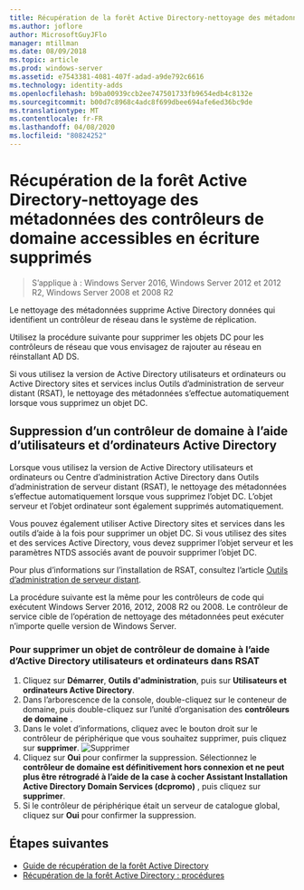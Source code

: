 ```yaml
---
title: Récupération de la forêt Active Directory-nettoyage des métadonnées des contrôleurs de domaine supprimés
ms.author: joflore
author: MicrosoftGuyJFlo
manager: mtillman
ms.date: 08/09/2018
ms.topic: article
ms.prod: windows-server
ms.assetid: e7543381-4081-407f-adad-a9de792c6616
ms.technology: identity-adds
ms.openlocfilehash: b9ba00939ccb2ee747501733fb9654edb4c8132e
ms.sourcegitcommit: b00d7c8968c4adc8f699dbee694afe6ed36bc9de
ms.translationtype: MT
ms.contentlocale: fr-FR
ms.lasthandoff: 04/08/2020
ms.locfileid: "80824252"
---
```

# <a name="ad-forest-recovery---cleaning-metadata-of-removed-writable-domain-controllers"></a>Récupération de la forêt Active Directory-nettoyage des métadonnées des contrôleurs de domaine accessibles en écriture supprimés

>S’applique à : Windows Server 2016, Windows Server 2012 et 2012 R2, Windows Server 2008 et 2008 R2

Le nettoyage des métadonnées supprime Active Directory données qui identifient un contrôleur de réseau dans le système de réplication.  

Utilisez la procédure suivante pour supprimer les objets DC pour les contrôleurs de réseau que vous envisagez de rajouter au réseau en réinstallant AD DS.  
  
Si vous utilisez la version de Active Directory utilisateurs et ordinateurs ou Active Directory sites et services inclus Outils d’administration de serveur distant (RSAT), le nettoyage des métadonnées s’effectue automatiquement lorsque vous supprimez un objet DC.  

## <a name="deleting-a-domain-controller-using-active-directory-users-and-computers"></a>Suppression d’un contrôleur de domaine à l’aide d’utilisateurs et d’ordinateurs Active Directory

Lorsque vous utilisez la version de Active Directory utilisateurs et ordinateurs ou Centre d’administration Active Directory dans Outils d’administration de serveur distant (RSAT), le nettoyage des métadonnées s’effectue automatiquement lorsque vous supprimez l’objet DC. L’objet serveur et l’objet ordinateur sont également supprimés automatiquement.  

Vous pouvez également utiliser Active Directory sites et services dans les outils d’aide à la fois pour supprimer un objet DC. Si vous utilisez des sites et des services Active Directory, vous devez supprimer l’objet serveur et les paramètres NTDS associés avant de pouvoir supprimer l’objet DC.  

Pour plus d’informations sur l’installation de RSAT, consultez l’article [Outils d’administration de serveur distant](https://docs.microsoft.com/windows-server/remote/remote-server-administration-tools).
  
La procédure suivante est la même pour les contrôleurs de code qui exécutent Windows Server 2016, 2012, 2008 R2 ou 2008. Le contrôleur de service cible de l’opération de nettoyage des métadonnées peut exécuter n’importe quelle version de Windows Server.  
  
### <a name="to-delete-a-domain-controller-object-using-active-directory-users-and-computers-in-rsat"></a>Pour supprimer un objet de contrôleur de domaine à l’aide d’Active Directory utilisateurs et ordinateurs dans RSAT  
  
1. Cliquez sur **Démarrer**, **Outils d'administration**, puis sur **Utilisateurs et ordinateurs Active Directory**.  
2. Dans l’arborescence de la console, double-cliquez sur le conteneur de domaine, puis double-cliquez sur l’unité d’organisation des **contrôleurs de domaine** .  
3. Dans le volet d’informations, cliquez avec le bouton droit sur le contrôleur de périphérique que vous souhaitez supprimer, puis cliquez sur **supprimer**.
   ![Supprimer](media/AD-Forest-Recovery-Cleaning-Metadata/delete1.png) 
4. Cliquez sur **Oui** pour confirmer la suppression. Sélectionnez le **contrôleur de domaine est définitivement hors connexion et ne peut plus être rétrogradé à l’aide de la case à cocher Assistant Installation Active Directory Domain Services (dcpromo)** , puis cliquez sur **supprimer**.  
5. Si le contrôleur de périphérique était un serveur de catalogue global, cliquez sur **Oui** pour confirmer la suppression.  

## <a name="next-steps"></a>Étapes suivantes

- [Guide de récupération de la forêt Active Directory](AD-Forest-Recovery-Guide.md)
- [Récupération de la forêt Active Directory : procédures](AD-Forest-Recovery-Procedures.md)
